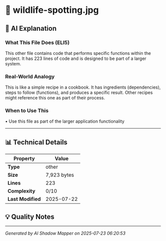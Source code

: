 # 📄 wildlife-spotting.jpg

## 🤖 AI Explanation

### What This File Does (ELI5)
This other file contains code that performs specific functions within the project. It has 223 lines of code and is designed to be part of a larger system.

### Real-World Analogy
This is like a simple recipe in a cookbook. It has ingredients (dependencies), steps to follow (functions), and produces a specific result. Other recipes might reference this one as part of their process.

### When to Use This
• Use this file as part of the larger application functionality

---

## 📊 Technical Details

| Property | Value |
|----------|-------|
| **Type** | other |
| **Size** | 7,923 bytes |
| **Lines** | 223 |
| **Complexity** | 0/10 |
| **Last Modified** | 2025-07-22 |

## 💡 Quality Notes


---
*Generated by AI Shadow Mapper on 2025-07-23 06:20:53*